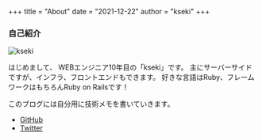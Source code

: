 +++
title = "About"
date = "2021-12-22"
author = "kseki"
+++

### 自己紹介

![kseki](/img/cat-icon2.png)

はじめまして、 WEBエンジニア10年目の「kseki」です。
主にサーバーサイドですが、インフラ、フロントエンドもできます。
好きな言語はRuby、フレームワークはもちろんRuby on Railsです！

このブログには自分用に技術メモを書いていきます。

- [GitHub](https://github.com/kseki)
- [Twitter](https://twitter.com/_kseki)
